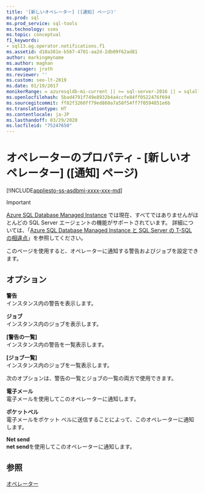 ```yaml
---
title: '[新しいオペレーター] ([通知] ページ)'
ms.prod: sql
ms.prod_service: sql-tools
ms.technology: ssms
ms.topic: conceptual
f1_keywords:
- sql13.ag.operator.notifications.f1
ms.assetid: d10a381e-b567-4701-aa2d-2db09f62ad81
author: markingmyname
ms.author: maghan
ms.manager: jroth
ms.reviewer: ''
ms.custom: seo-lt-2019
ms.date: 01/19/2017
monikerRange: = azuresqldb-mi-current || >= sql-server-2016 || = sqlallproducts-allversions
ms.openlocfilehash: 5bad4791f749e8932b4a4ccfe84ff0522476f694
ms.sourcegitcommit: ff82f3260ff79ed860a7a58f54ff7f0594851e6b
ms.translationtype: HT
ms.contentlocale: ja-JP
ms.lasthandoff: 03/29/2020
ms.locfileid: "75247650"
---
```

# <a name="operator-properties---new-operator-notifications-page"></a>オペレーターのプロパティ - [新しいオペレーター] ([通知] ページ)

[!INCLUDE[appliesto-ss-asdbmi-xxxx-xxx-md](../../includes/appliesto-ss-asdbmi-xxxx-xxx-md.md)]

> [!IMPORTANT]  
> [Azure SQL Database Managed Instance](https://docs.microsoft.com/azure/sql-database/sql-database-managed-instance) では現在、すべてではありませんがほとんどの SQL Server エージェントの機能がサポートされています。 詳細については、「[Azure SQL Database Managed Instance と SQL Server の T-SQL の相違点](https://docs.microsoft.com/azure/sql-database/sql-database-managed-instance-transact-sql-information#sql-server-agent)」を参照してください。

このページを使用すると、オペレーターに通知する警告およびジョブを設定できます。  
  
## <a name="options"></a>オプション  
**警告**  
インスタンス内の警告を表示します。  
  
**ジョブ**  
インスタンス内のジョブを表示します。  
  
**[警告の一覧]**  
インスタンス内の警告を一覧表示します。  
  
**[ジョブ一覧]**  
インスタンス内のジョブを一覧表示します。  
  
次のオプションは、警告の一覧とジョブの一覧の両方で使用できます。  
  
**電子メール**  
電子メールを使用してこのオペレーターに通知します。  
  
**ポケットベル**  
電子メールをポケット ベルに送信することによって、このオペレーターに通知します。  
  
**Net send**  
**net send**を使用してこのオペレーターに通知します。  
  
## <a name="see-also"></a>参照  
[オペレーター](../../ssms/agent/operators.md)  
  
